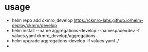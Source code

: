
# usage

* helm repo add ckmro_develop https://ckmro-labs.github.io/helm-deploy/ckmro/develop
* helm install --name aggregations-develop --namespace=dev -f values.yaml ckmro_develop/aggregations
* helm upgrade aggregations-develop -f values.yaml ./
*
